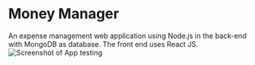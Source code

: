 # Money Manager
An expense management web application using Node.js in the back-end with MongoDB as database. The front end uses React JS.
![Screenshot of App](/mm.JPG?raw=true "Money Manager Login Page")
testing 

